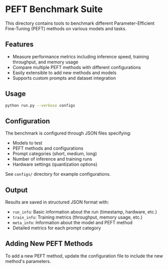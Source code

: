 # PEFT Benchmark Suite

This directory contains tools to benchmark different Parameter-Efficient Fine-Tuning (PEFT) methods on various models and tasks.

## Features

- Measure performance metrics including inference speed, training throughput, and memory usage
- Compare multiple PEFT methods with different configurations
- Easily extensible to add new methods and models
- Supports custom prompts and dataset integration

## Usage

```bash
python run.py --verbose configs
```

## Configuration

The benchmark is configured through JSON files specifying:
- Models to test
- PEFT methods and configurations
- Prompt categories (short, medium, long)
- Number of inference and training runs
- Hardware settings (quantization options)

See `configs/` directory for example configurations.

## Output

Results are saved in structured JSON format with:
- `run_info`: Basic information about the run (timestamp, hardware, etc.)
- `train_info`: Training metrics (throughput, memory usage, etc.)
- `meta_info`: Information about the model and PEFT method
- Detailed metrics for each prompt category

## Adding New PEFT Methods

To add a new PEFT method, update the configuration file to include the new method's parameters. 